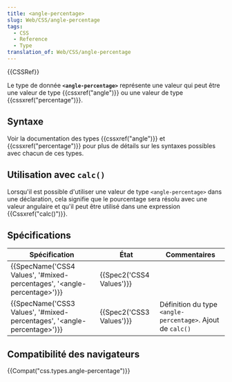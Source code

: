 ```yaml
---
title: <angle-percentage>
slug: Web/CSS/angle-percentage
tags:
  - CSS
  - Reference
  - Type
translation_of: Web/CSS/angle-percentage
---
```

{{CSSRef}}

Le type de donnée **`<angle-percentage>`** représente une valeur qui peut être une valeur de type {{cssxref("angle")}} ou une valeur de type {{cssxref("percentage")}}.

## Syntaxe

Voir la documentation des types {{cssxref("angle")}} et {{cssxref("percentage")}} pour plus de détails sur les syntaxes possibles avec chacun de ces types.

## Utilisation avec `calc()`

Lorsqu'il est possible d'utiliser une valeur de type `<angle-percentage>` dans une déclaration, cela signifie que le pourcentage sera résolu avec une valeur angulaire et qu'il peut être utilisé dans une expression {{Cssxref("calc()")}}.

## Spécifications

| Spécification                                                                                            | État                             | Commentaires                                               |
| -------------------------------------------------------------------------------------------------------- | -------------------------------- | ---------------------------------------------------------- |
| {{SpecName('CSS4 Values', '#mixed-percentages', '&lt;angle-percentage&gt;')}} | {{Spec2('CSS4 Values')}} |                                                            |
| {{SpecName('CSS3 Values', '#mixed-percentages', '&lt;angle-percentage&gt;')}} | {{Spec2('CSS3 Values')}} | Définition du type `<angle-percentage>`. Ajout de `calc()` |

## Compatibilité des navigateurs

{{Compat("css.types.angle-percentage")}}
